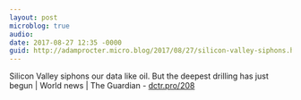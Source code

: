 ```yaml
---
layout: post
microblog: true
audio: 
date: 2017-08-27 12:35 -0000
guid: http://adamprocter.micro.blog/2017/08/27/silicon-valley-siphons.html
---
```

Silicon Valley siphons our data like oil. But the deepest drilling has just begun | World news | The Guardian - [dctr.pro/208](http://dctr.pro/208)
